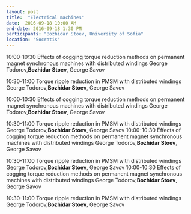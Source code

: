 ```yaml
---
layout: post
title:  "Electrical machines"
date:  2016-09-18 10:00 AM
end-date: 2016-09-18 1:30 PM
participants: "Bozhidar Stoev, University of Sofia"
location: "Socratis"
---
```





10:00-10:30 Effects of cogging torque reduction methods on permanent magnet synchronous machines
with distributed windings
George Todorov,<b>Bozhidar Stoev</b>, George Savov

10:30-11:00 Torque ripple reduction in PMSM with distributed windings
George Todorov,<b>Bozhidar Stoev</b>, George Savov

10:00-10:30 Effects of cogging torque reduction methods on permanent magnet synchronous machines
with distributed windings
George Todorov,<b>Bozhidar Stoev</b>, George Savov

10:30-11:00 Torque ripple reduction in PMSM with distributed windings
George Todorov,<b>Bozhidar Stoev</b>, George Savov
10:00-10:30 Effects of cogging torque reduction methods on permanent magnet synchronous machines
with distributed windings
George Todorov,<b>Bozhidar Stoev</b>, George Savov

10:30-11:00 Torque ripple reduction in PMSM with distributed windings
George Todorov,<b>Bozhidar Stoev</b>, George Savov
10:00-10:30 Effects of cogging torque reduction methods on permanent magnet synchronous machines
with distributed windings
George Todorov,<b>Bozhidar Stoev</b>, George Savov

10:30-11:00 Torque ripple reduction in PMSM with distributed windings
George Todorov,<b>Bozhidar Stoev</b>, George Savov

